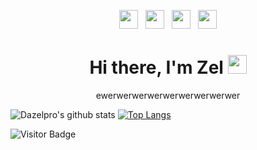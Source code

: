 <p align='center'>
  <a href="https://dev.to/stephenajulu"><img height="30" src="https://github.com/stephenajulu/WaylonWalker/blob/main/icon/dev.png?raw=true"></a>&nbsp;&nbsp;
  <a href="https://twitter.com/stephenajulu"><img height="30" src="https://github.com/stephenajulu/WaylonWalker/blob/main/icon/twitter.png?raw=true"></a>&nbsp;&nbsp;
  <a href="https://instagram.com/stephenajulu"><img height="30" src="https://github.com/stephenajulu/WaylonWalker/blob/main/icon/instagram.jpg?raw=true"></a>&nbsp;&nbsp;
  <a href="https://www.linkedin.com/in/stephenajulu/"><img height="30" src="https://github.com/stephenajulu/WaylonWalker/blob/main/icon/linkedin.png?raw=true"></a>
</p>
<h1 align='center'> Hi there, I'm Zel <img src = "https://raw.githubusercontent.com/MartinHeinz/MartinHeinz/master/wave.gif" width = "30px"></h1>
<p align='center'>ewerwerwerwerwerwerwerwerwer</p>

![Dazelpro's github stats](https://github-readme-stats.vercel.app/api?username=dazelpro&show_icons=true&theme=dark) [![Top Langs](https://github-readme-stats.vercel.app/api/top-langs/?username=dazelpro&layout=compact)](https://github.com/dazelpro/github-readme-stats) 

![Visitor Badge](https://visitor-badge.laobi.icu/badge?page_id=dazelpro)

